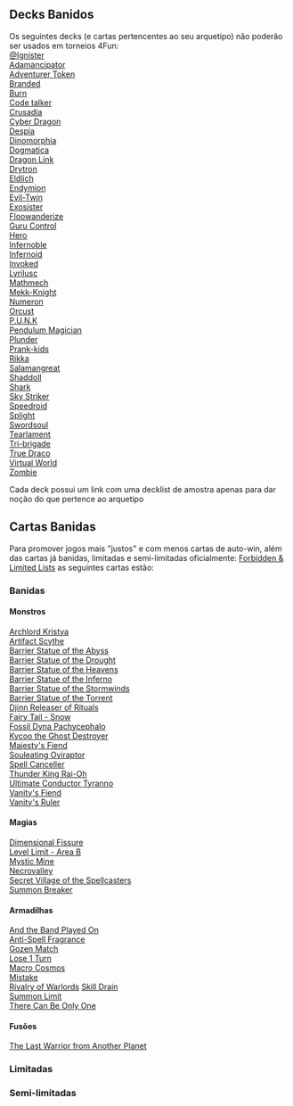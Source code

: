 ## Decks Banidos
Os seguintes decks (e cartas pertencentes ao seu arquetipo) não poderão ser usados em torneios 4Fun:  
[@Ignister](https://ygoprodeck.com/deck/ignister-298009)  
[Adamancipator](https://ygoprodeck.com/deck/tcg-adamancipator-post-pote-297769)  
[Adventurer Token](https://ygoprodeck.com/deck/adventure-synchro-3rd-place-cool-stuff-games-hollywood-fl-zack-j-august-14-2022-302832)  
[Branded](https://ygoprodeck.com/deck/invoked-branded-302680)  
[Burn](https://ygoprodeck.com/deck/mystic-mine-burn-261177)  
[Code talker](https://ygoprodeck.com/deck/code-talker-299980)  
[Crusadia]()  
[Cyber Dragon](https://ygoprodeck.com/deck/cyber-dragon-302566)  
[Despia]()  
[Dinomorphia](https://ygoprodeck.com/deck/dinomorphia-deck-303196)  
[Dogmatica]()  
[Dragon Link](https://ygoprodeck.com/deck/dragon-link-8-302782)  
[Drytron](https://ygoprodeck.com/deck/k-s-drytron-deck-302907)  
[Eldlich](https://ygoprodeck.com/deck/eldlich-pure-303094)  
[Endymion](https://ygoprodeck.com/deck/endymion-292633)  
[Evil-Twin]()  
[Exosister](https://ygoprodeck.com/deck/exosister-302632)  
[Floowanderize](https://ygoprodeck.com/deck/floowandereeze-302723)  
[Guru Control](https://ygoprodeck.com/deck/guru-control-july-2022-293941)  
[Hero](https://ygoprodeck.com/deck/hero-303161)  
[Infernoble](https://ygoprodeck.com/deck/infernoble-updated-303079)  
[Infernoid](https://ygoprodeck.com/deck/infernoids-302715)  
[Invoked](https://ygoprodeck.com/deck/branded-invoked-shaddoll-dogmatika-300239)  
[Lyrilusc](https://ygoprodeck.com/deck/pure-lyrilusc-294666)  
[Mathmech](https://ygoprodeck.com/deck/mathmech-302597)  
[Mekk-Knight](https://ygoprodeck.com/deck/mekk-knights-world-chalice-july-2022-298484)  
[Numeron](https://ygoprodeck.com/deck/numeron-otk-302945)  
[Orcust](https://ygoprodeck.com/deck/scrap-orcust-august-2022-298810)  
[P.U.N.K](https://ygoprodeck.com/deck/1st-place-punk-pure-pak-deck-2022-299820)  
[Pendulum Magician](https://ygoprodeck.com/deck/pendulum-magician-302427)  
[Plunder](https://ygoprodeck.com/deck/plunder-patroll-281780)  
[Prank-kids](https://ygoprodeck.com/deck/prank-kids-276195)  
[Rikka](https://ygoprodeck.com/deck/sunavalon-rikka-303004)  
[Salamangreat](https://ygoprodeck.com/deck/salamangreat-303035)  
[Shaddoll](https://ygoprodeck.com/deck/best-shaddoll-ft-red-cartesia-300634)  
[Shark](https://ygoprodeck.com/deck/shark-302339)  
[Sky Striker](https://ygoprodeck.com/deck/sky-striker-302416)  
[Speedroid](https://ygoprodeck.com/deck/speedroids-278523)  
[Splight](https://ygoprodeck.com/deck/spright-frog-301009)  
[Swordsoul]()  
[Tearlament](https://ygoprodeck.com/deck/danger-tearlaments-303101)  
[Tri-brigade](https://ygoprodeck.com/deck/tri-brigade-301755)  
[True Draco]()  
[Virtual World](https://ygoprodeck.com/deck/virtual-world-302327)  
[Zombie](https://ygoprodeck.com/deck/z-o-m-b-i-e-302564)  
 

Cada deck possui um link com uma decklist de amostra apenas para dar noção do que pertence ao arquetipo  

## Cartas Banidas  
Para promover jogos mais "justos" e com menos cartas de auto-win, além das cartas já banidas, limitadas e semi-limitadas oficialmente: [Forbidden & Limited Lists](https://www.yugioh-card.com/en/limited/list_05-2022/) as seguintes cartas estão:

### Banidas  
#### Monstros  
[Archlord Kristya](https://ygoprodeck.com/card/archlord-kristya-5057)  
[Artifact Scythe](https://ygoprodeck.com/card/artifact-scythe-1741)  
[Barrier Statue of the Abyss](https://ygoprodeck.com/card/barrier-statue-of-the-abyss-7087)  
[Barrier Statue of the Drought](https://ygoprodeck.com/card/barrier-statue-of-the-drought-1700)  
[Barrier Statue of the Heavens](https://ygoprodeck.com/card/barrier-statue-of-the-heavens-3933)  
[Barrier Statue of the Inferno](https://ygoprodeck.com/card/barrier-statue-of-the-inferno-4096)  
[Barrier Statue of the Stormwinds](https://ygoprodeck.com/card/barrier-statue-of-the-stormwinds-6159)  
[Barrier Statue of the Torrent](https://ygoprodeck.com/card/barrier-statue-of-the-torrent-942)  
[Djinn Releaser of Rituals](https://ygoprodeck.com/card/djinn-releaser-of-rituals-754)  
[Fairy Tail - Snow](https://ygoprodeck.com/card/fairy-tail-snow-4737)  
[Fossil Dyna Pachycephalo](https://ygoprodeck.com/card/fossil-dyna-pachycephalo-3582)  
[Kycoo the Ghost Destroyer](https://ygoprodeck.com/card/kycoo-the-ghost-destroyer-7379)  
[Majesty's Fiend](https://ygoprodeck.com/card/majesty-s-fiend-2864)  
[Souleating Oviraptor](https://ygoprodeck.com/card/souleating-oviraptor-8511)  
[Spell Canceller](https://ygoprodeck.com/card/spell-canceller-7098)  
[Thunder King Rai-Oh](https://ygoprodeck.com/card/thunder-king-rai-oh-6011)  
[Ultimate Conductor Tyranno](https://ygoprodeck.com/card/ultimate-conductor-tyranno-8513)  
[Vanity's Fiend](https://ygoprodeck.com/card/vanity-s-fiend-4018)  
[Vanity's Ruler](https://ygoprodeck.com/card/vanity-s-ruler-6096)  


#### Magias  
[Dimensional Fissure](https://ygoprodeck.com/card/dimensional-fissure-6856)  
[Level Limit - Area B](https://ygoprodeck.com/card/level-limit-area-b-285)  
[Mystic Mine](https://ygoprodeck.com/card/mystic-mine-10071)  
[Necrovalley](https://ygoprodeck.com/card/necrovalley-4039)  
[Secret Village of the Spellcasters](https://ygoprodeck.com/card/secret-village-of-the-spellcasters-5755)  
[Summon Breaker](https://ygoprodeck.com/card/summon-breaker-1572)  

#### Armadilhas  
[And the Band Played On](https://ygoprodeck.com/card/and-the-band-played-on-4062)  
[Anti-Spell Fragrance](https://ygoprodeck.com/card/anti-spell-fragrance-5011)  
[Gozen Match](https://ygoprodeck.com/card/gozen-match-4544)  
[Lose 1 Turn](https://ygoprodeck.com/card/lose-1-turn-2104)  
[Macro Cosmos](https://ygoprodeck.com/card/macro-cosmos-2562)  
[Mistake](https://ygoprodeck.com/card/mistake-5041)  
[Rivalry of Warlords](https://ygoprodeck.com/card/rivalry-of-warlords-7585) 
[Skill Drain](https://ygoprodeck.com/card/skill-drain-6952)  
[Summon Limit](https://ygoprodeck.com/card/summon-limit-2026)  
[There Can Be Only One](https://ygoprodeck.com/card/there-can-be-only-one-9026)  


#### Fusões
[The Last Warrior from Another Planet](https://ygoprodeck.com/card/the-last-warrior-from-another-planet-7211)  


### Limitadas  


### Semi-limitadas  